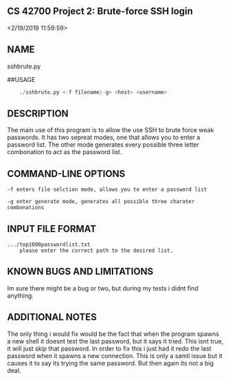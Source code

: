## CS 42700 Project 2: Brute-force SSH login
<Brandon Cocanig>
<2/19/2019 11:59:59>

## NAME
sshbrute.py

##USAGE
```python
    ./sshbrute.py <-f filename|-g> <host> <username>
```

## DESCRIPTION
The main use of this program is to allow the use SSH to brute force weak passwords. It has two sepreat modes, one that allows you to enter a password list. The other mode generates every possible three letter combonation to act as the password list.

## COMMAND-LINE OPTIONS
    -f enters file selction mode, allows you to enter a password list
	
	-g enter generate mode, generates all possible three charater combonations

## INPUT FILE FORMAT
    .../top1000passwordlist.txt
		please enter the correct path to the desired list.

## KNOWN BUGS AND LIMITATIONS
Im sure there might be a bug or two, but during my tests i didnt find anything.
## ADDITIONAL NOTES
The only thing i would fix would be the fact that when the program spawns a new shell it doesnt test the last password, but it says it tried. This isnt true, it will just skip that password. In order to fix this i just had it redo the last password when it spawns a new connection. This is only a samll issue but it causes it to say its trying the same password. But then again its not a big deal.